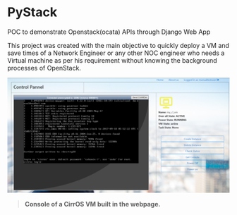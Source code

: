 # PyStack
POC to demonstrate Openstack(ocata) APIs through Django Web App

This project was created with the main objective to quickly deploy a VM and save times of a Network Engineer or any other NOC engineer who needs a Virtual machine as per his requirement without knowing the background processes of OpenStack. 


![ScreenShot](https://github.com/adarsh-chauhan/pystack/blob/master/pystack/collab_ocata/home/static/home/Cirros_dep.png "This is CirrOS VM  which took less than 5 minutes to configure")
>**Console of a CirrOS VM built in the webpage.**
